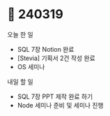 # 🧐 240319

오늘 한 일

* SQL 7장 Notion 완료
* \[Stevia] 기획서 2건 작성 완료
* OS 세미나

내일 할 일

* SQL 7장 PPT 제작 완료 하기
* Node 세미나 준비 및 세미나 진행

